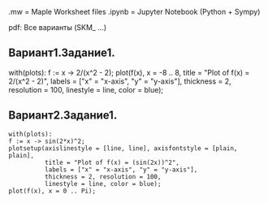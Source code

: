 .mw = Maple Worksheet files
.ipynb = Jupyter Notebook (Python + Sympy)

pdf: Все варианты (SKM_ ...)

## Вариант1.Задание1.

with(plots):
f := x -> 2/(x^2 - 2);
plot(f(x), x = -8 .. 8, title = "Plot of f(x) = 2/(x^2 - 2)", 
     labels = ["x" = "x-axis", "y" = "y-axis"], 
     thickness = 2, resolution = 100, 
     linestyle = line, color = blue);

## Вариант2.Задание1.

```maple
with(plots):
f := x -> sin(2*x)^2;
plotsetup(axislinestyle = [line, line], axisfontstyle = [plain, plain], 
          title = "Plot of f(x) = (sin(2x))^2", 
          labels = ["x" = "x-axis", "y" = "y-axis"], 
          thickness = 2, resolution = 100, 
          linestyle = line, color = blue);
plot(f(x), x = 0 .. Pi);
